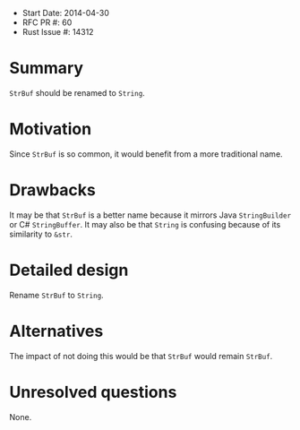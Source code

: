 - Start Date: 2014-04-30
- RFC PR #: 60
- Rust Issue #: 14312

# Summary

`StrBuf` should be renamed to `String`.

# Motivation

Since `StrBuf` is so common, it would benefit from a more traditional name.

# Drawbacks

It may be that `StrBuf` is a better name because it mirrors Java `StringBuilder` or C# `StringBuffer`. It may also be that `String` is confusing because of its similarity to `&str`.

# Detailed design

Rename `StrBuf` to `String`.

# Alternatives

The impact of not doing this would be that `StrBuf` would remain `StrBuf`.

# Unresolved questions

None.
